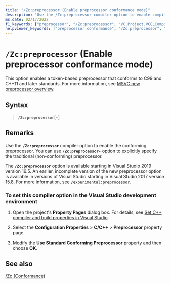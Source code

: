 ```yaml
---
title: "/Zc:preprocessor (Enable preprocessor conformance mode)"
description: "Use the /Zc:preprocessor compiler option to enable compiler support for a standard conforming preprocessor."
ms.date: 02/17/2022
f1_keywords: ["preprocessor", "/Zc:preprocessor", "VC.Project.VCCLCompilerTool.PreprocessorStandard"]
helpviewer_keywords: ["preprocessor conformance", "/Zc:preprocessor", "Enable preprocessor conformance mode"]
---
```

# `/Zc:preprocessor` (Enable preprocessor conformance mode)

This option enables a token-based preprocessor that conforms to C99 and C++11 and later standards. For more information, see [MSVC new preprocessor overview](../../preprocessor/preprocessor-experimental-overview.md).

## Syntax

> **`/Zc:preprocessor`**[**`-`**]

## Remarks

Use the **`/Zc:preprocessor`** compiler option to enable the conforming preprocessor. You can use **`/Zc:preprocessor-`** option to explicitly specify the traditional (non-conforming) preprocessor.

The **`/Zc:preprocessor`** option is available starting in Visual Studio 2019 version 16.5. An earlier, incomplete version of the new preprocessor option is available in versions of Visual Studio starting in Visual Studio 2017 version 15.8. For more information, see [`/experimental:preprocessor`](experimental-preprocessor.md).

### To set this compiler option in the Visual Studio development environment

1. Open the project's **Property Pages** dialog box. For details, see [Set C++ compiler and build properties in Visual Studio](../working-with-project-properties.md).

1. Select the **Configuration Properties** > **C/C++** > **Preprocessor** property page.

1. Modify the **Use Standard Conforming Preprocessor** property and then choose **OK**.

## See also

[/Zc (Conformance)](zc-conformance.md)
